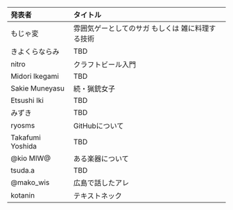 | 発表者                           | タイトル                                                          |
|:---------------------------------|:------------------------------------------------------------------|
| もじゃ変                         | 雰囲気ゲーとしてのサガ もしくは 雑に料理する技術                  |
| きよくらならみ                   | TBD                                                               |
| nitro                            | クラフトビール入門                                                |
| Midori Ikegami                   | TBD                                                               |
| Sakie Muneyasu                   | 続・猟銃女子                                                      |
| Etsushi Iki                      | TBD                                                               |
| みずき                           | TBD                                                               |
| ryosms                           | GitHubについて                                                    |
| Takafumi Yoshida                 | TBD                                                               |
| @kio MIW@                        | ある楽器について                                                  |
| tsuda.a                          | TBD                                                               |
| @mako_wis                        | 広島で話したアレ                                                  |
| kotanin                          | テキストネック                                                    |
